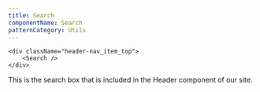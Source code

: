 ```yaml
---
title: Search
componentName: Search
patternCategory: Utils
---
```


```
<div className="header-nav_item_top">
	<Search />
</div>
```

This is the search box that is included in the Header component of our site.


